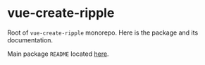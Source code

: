 # vue-create-ripple

Root of `vue-create-ripple` monorepo. Here is the package and its documentation.

Main package `README` located [here](/packages/vue-create-ripple/).
